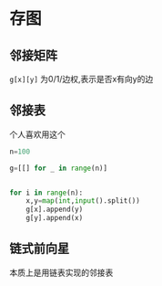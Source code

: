 # 存图

## 邻接矩阵
`g[x][y]` 为0/1/边权,表示是否x有向y的边  


## 邻接表

个人喜欢用这个

```py
n=100

g=[[] for _ in range(n)]


for i in range(n):
    x,y=map(int,input().split())
    g[x].append(y)
    g[y].append(x)
```

## 链式前向星
本质上是用链表实现的邻接表
